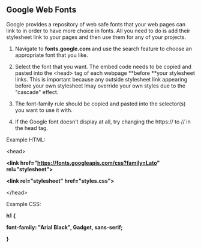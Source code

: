 

## **Google Web Fonts**

Google provides a repository of web safe fonts that your web pages can link to in order to have more choice in fonts. All you need to do is add their stylesheet link to your pages and then use them for any of your projects.

1. Navigate to **fonts.google.com** and use the search feature to choose an appropriate font that you like.

2. Select the font that you want. The embed code needs to be copied and pasted into the &lt;head&gt; tag of each webpage **before **your stylesheet links. This is important because  any outside stylesheet link appearing  before your own stylesheet lmay override your own styles due to the "cascade" effect. 

3. The font-family rule should be copied and pasted into the selector\(s\) you want to use it with.

4. If the Google font doesn’t display at all, try changing the https:// to // in the head tag.

Example HTML:

&lt;head&gt;

   **&lt;link href="https://fonts.googleapis.com/css?family=Lato" rel="stylesheet"&gt;**

   **&lt;link rel="stylesheet" href="styles.css"&gt;**

&lt;/head&gt;

Example CSS:

**h1** **{**

   **font-family: "Arial Black", Gadget, sans-serif;**

**}**

  


  





